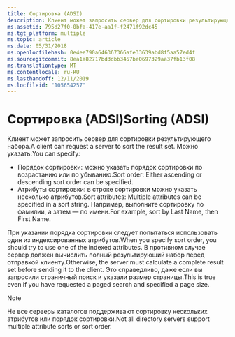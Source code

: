 ```yaml
---
title: Сортировка (ADSI)
description: Клиент может запросить сервер для сортировки результирующего набора.
ms.assetid: 795d27f0-0bfa-417e-aa1f-f2471f92dc45
ms.tgt_platform: multiple
ms.topic: article
ms.date: 05/31/2018
ms.openlocfilehash: 0e4ee790a646367366afe33639abd8f5aa57ed4f
ms.sourcegitcommit: 8ea1a82717bd3dbb3457be0697329aa37fb13f08
ms.translationtype: MT
ms.contentlocale: ru-RU
ms.lasthandoff: 12/11/2019
ms.locfileid: "105654257"
---
```

# <a name="sorting-adsi"></a><span data-ttu-id="24115-103">Сортировка (ADSI)</span><span class="sxs-lookup"><span data-stu-id="24115-103">Sorting (ADSI)</span></span>

<span data-ttu-id="24115-104">Клиент может запросить сервер для сортировки результирующего набора.</span><span class="sxs-lookup"><span data-stu-id="24115-104">A client can request a server to sort the result set.</span></span> <span data-ttu-id="24115-105">Можно указать:</span><span class="sxs-lookup"><span data-stu-id="24115-105">You can specify:</span></span>

-   <span data-ttu-id="24115-106">Порядок сортировки: можно указать порядок сортировки по возрастанию или по убыванию.</span><span class="sxs-lookup"><span data-stu-id="24115-106">Sort order: Either ascending or descending sort order can be specified.</span></span>
-   <span data-ttu-id="24115-107">Атрибуты сортировки: в строке сортировки можно указать несколько атрибутов.</span><span class="sxs-lookup"><span data-stu-id="24115-107">Sort attributes: Multiple attributes can be specified in a sort string.</span></span> <span data-ttu-id="24115-108">Например, выполните сортировку по фамилии, а затем — по имени.</span><span class="sxs-lookup"><span data-stu-id="24115-108">For example, sort by Last Name, then First Name.</span></span>

<span data-ttu-id="24115-109">При указании порядка сортировки следует попытаться использовать один из индексированных атрибутов.</span><span class="sxs-lookup"><span data-stu-id="24115-109">When you specify sort order, you should try to use one of the indexed attributes.</span></span> <span data-ttu-id="24115-110">В противном случае сервер должен вычислить полный результирующий набор перед отправкой клиенту.</span><span class="sxs-lookup"><span data-stu-id="24115-110">Otherwise, the server must calculate a complete result set before sending it to the client.</span></span> <span data-ttu-id="24115-111">Это справедливо, даже если вы запросили страничный поиск и указали размер страницы.</span><span class="sxs-lookup"><span data-stu-id="24115-111">This is true even if you have requested a paged search and specified a page size.</span></span>

> [!Note]  
> <span data-ttu-id="24115-112">Не все серверы каталогов поддерживают сортировку нескольких атрибутов или порядок сортировки.</span><span class="sxs-lookup"><span data-stu-id="24115-112">Not all directory servers support multiple attribute sorts or sort order.</span></span>

 

 

 




